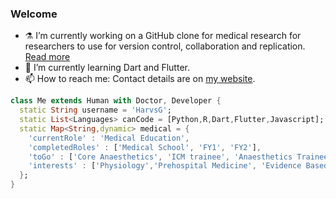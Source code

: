 ### Welcome

<!--
**HarvsG/HarvsG** is a ✨ _special_ ✨ repository because its `README.md` (this file) appears on your GitHub profile.

Here are some ideas to get you started:

- 🔭 I’m currently working on ...
- 🌱 I’m currently learning ...
- 👯 I’m looking to collaborate on ...
- 🤔 I’m looking for help with ...
- 💬 Ask me about ...
- 📫 How to reach me: ...
- 😄 Pronouns: ...
- ⚡ Fun fact: ...
-->

- ⚗️ I’m currently working on a GitHub clone for medical research for researchers to use for version control, collaboration and replication. [Read more](https://medium.com/@drghjph/why-medical-researchers-should-be-gits-98c3dead3bcd)
- 🌱 I’m currently learning Dart and Flutter.
- 📫 How to reach me: Contact details are on [my website](www.codingdoctor.co.uk).


```dart 
class Me extends Human with Doctor, Developer {
  static String username = 'HarvsG';
  static List<Languages> canCode = [Python,R,Dart,Flutter,Javascript];
  static Map<String,dynamic> medical = {
    'currentRole' : 'Medical Education',
    'completedRoles' : ['Medical School', 'FY1', 'FY2'],
    'toGo' : ['Core Anaesthetics', 'ICM trainee', 'Anaesthetics Trainee', 'CCT'],
    'interests' : ['Physiology','Prehospital Medicine', 'Evidence Based Medicine'],
  };
}
```
